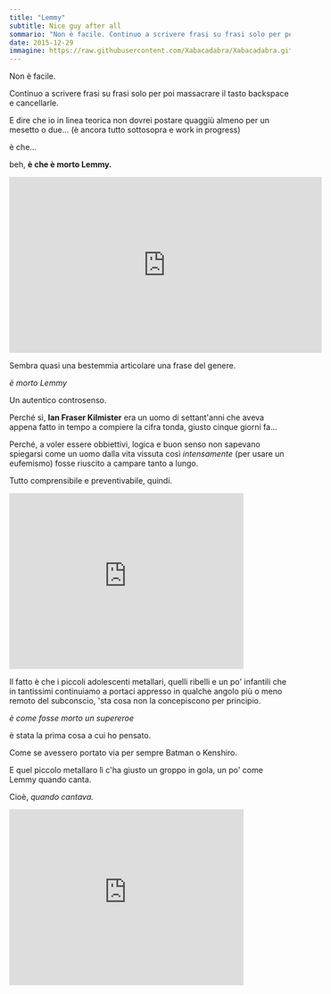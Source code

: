 ```yaml
---
title: "Lemmy"
subtitle: Nice guy after all
sommario: "Non è facile. Continuo a scrivere frasi su frasi solo per poi massacrare il tasto backspace e cancellarle."
date: 2015-12-29
immagine: https://raw.githubusercontent.com/Xabacadabra/Xabacadabra.github.io/master/images/lemmy.jpg
---
```


Non è facile.

Continuo a scrivere frasi su frasi solo per poi massacrare il tasto backspace e cancellarle.

E dire che io in linea teorica non dovrei postare quaggiù almeno per un mesetto o due... (è ancora tutto sottosopra e work in progress)

è che...

beh, **è che è morto Lemmy.**

<iframe width="560" height="315" src="https://www.youtube.com/embed/GlecTBevmzc" frameborder="0" allowfullscreen></iframe>

Sembra quasi una bestemmia articolare una frase del genere.

_è morto Lemmy_

Un autentico controsenso.

Perché sì, **Ian Fraser Kilmister** era un uomo di settant'anni che aveva appena fatto in tempo a compiere la cifra tonda, giusto cinque giorni fa...

Perché, a voler essere obbiettivi, logica e buon senso non sapevano spiegarsi come un uomo dalla vita vissuta così _intensamente_ (per usare un eufemismo) fosse riuscito a campare tanto a lungo.

Tutto comprensibile e preventivabile, quindi.

<iframe width="420" height="315" src="https://www.youtube.com/embed/I7S0VKsopLw" frameborder="0" allowfullscreen></iframe>

Il fatto è che i piccoli adolescenti metallari, quelli ribelli e un po' infantili che in tantissimi continuiamo a portaci appresso in qualche angolo più o meno remoto del subconscio, 'sta cosa non la concepiscono per principio.

_è come fosse morto un supereroe_

è stata la prima cosa a cui ho pensato.

Come se avessero portato via per sempre Batman o Kenshiro.

E quel piccolo metallaro lì c'ha giusto un groppo in gola, un po' come Lemmy quando canta.

Cioè, _quando cantava._

<iframe width="420" height="315" src="https://www.youtube.com/embed/XRIWfCDpSWc" frameborder="0" allowfullscreen></iframe>
